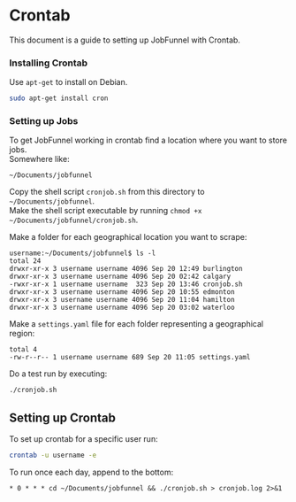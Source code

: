 # Crontab

This document is a guide to setting up JobFunnel with Crontab.

### Installing Crontab

Use `apt-get` to install on Debian.
```bash
sudo apt-get install cron
```

### Setting up Jobs

To get JobFunnel working in crontab find a location where you want to store jobs. <br />
Somewhere like:

```
~/Documents/jobfunnel
```

Copy the shell script `cronjob.sh` from this directory to `~/Documents/jobfunnel`. <br />
Make the shell script executable by running `chmod +x ~/Documents/jobfunnel/cronjob.sh`.

Make a folder for each geographical location you want to scrape:

```
username:~/Documents/jobfunnel$ ls -l
total 24
drwxr-xr-x 3 username username 4096 Sep 20 12:49 burlington
drwxr-xr-x 3 username username 4096 Sep 20 02:42 calgary
-rwxr-xr-x 1 username username  323 Sep 20 13:46 cronjob.sh
drwxr-xr-x 3 username username 4096 Sep 20 10:55 edmonton
drwxr-xr-x 3 username username 4096 Sep 20 11:04 hamilton
drwxr-xr-x 3 username username 4096 Sep 20 03:02 waterloo
```

Make a `settings.yaml` file for each folder representing a geographical region:

```
total 4
-rw-r--r-- 1 username username 689 Sep 20 11:05 settings.yaml
```

Do a test run by executing:
```bash
./cronjob.sh
```

## Setting up Crontab

To set up crontab for a specific user run:
```bash
crontab -u username -e
```

To run once each day, append to the bottom:
```
* 0 * * * cd ~/Documents/jobfunnel && ./cronjob.sh > cronjob.log 2>&1
```
